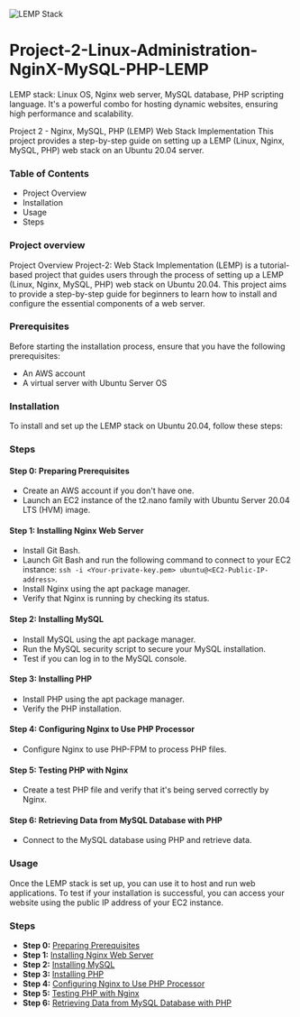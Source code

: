 ![LEMP Stack](https://github.com/silviob99/Project-2-Linux-Administration-NginX-MySQL-PHP-LEMP/assets/107585020/fb575d02-4983-43b5-a783-1f390d193353)

# Project-2-Linux-Administration-NginX-MySQL-PHP-LEMP
LEMP stack: Linux OS, Nginx web server, MySQL database, PHP scripting language. It's a powerful combo for hosting dynamic websites, ensuring high performance and scalability.

Project 2 - Nginx, MySQL, PHP (LEMP) Web Stack Implementation
This project provides a step-by-step guide on setting up a LEMP (Linux, Nginx, MySQL, PHP) web stack on an Ubuntu 20.04 server.

### Table of Contents
- Project Overview
- Installation
- Usage
- Steps

### Project overview  
Project Overview
Project-2: Web Stack Implementation (LEMP) is a tutorial-based project that guides users through the process of setting up a LEMP (Linux, Nginx, MySQL, PHP) web stack on Ubuntu 20.04. This project aims to provide a step-by-step guide for beginners to learn how to install and configure the essential components of a web server.

### Prerequisites
Before starting the installation process, ensure that you have the following prerequisites:  

- An AWS account
- A virtual server with Ubuntu Server OS  

### Installation
To install and set up the LEMP stack on Ubuntu 20.04, follow these steps:

### Steps

#### Step 0: Preparing Prerequisites
- Create an AWS account if you don't have one.
- Launch an EC2 instance of the t2.nano family with Ubuntu Server 20.04 LTS (HVM) image.

#### Step 1: Installing Nginx Web Server
- Install Git Bash.
- Launch Git Bash and run the following command to connect to your EC2 instance: `ssh -i <Your-private-key.pem> ubuntu@<EC2-Public-IP-address>`.
- Install Nginx using the apt package manager.
- Verify that Nginx is running by checking its status.

#### Step 2: Installing MySQL
- Install MySQL using the apt package manager.
- Run the MySQL security script to secure your MySQL installation.
- Test if you can log in to the MySQL console.

#### Step 3: Installing PHP
- Install PHP using the apt package manager.
- Verify the PHP installation.

#### Step 4: Configuring Nginx to Use PHP Processor
- Configure Nginx to use PHP-FPM to process PHP files.

#### Step 5: Testing PHP with Nginx
- Create a test PHP file and verify that it's being served correctly by Nginx.

#### Step 6: Retrieving Data from MySQL Database with PHP
- Connect to the MySQL database using PHP and retrieve data.

### Usage
Once the LEMP stack is set up, you can use it to host and run web applications. To test if your installation is successful, you can access your website using the public IP address of your EC2 instance.

### Steps

- **Step 0:** [Preparing Prerequisites](https://github.com/silviob99/Project-2-Linux-Administration-NginX-MySQL-PHP-LEMP/blob/main/Step0-Preparing-Prerequisits.md)
- **Step 1:** [Installing Nginx Web Server](https://github.com/silviob99/Project-2-Linux-Administration-NginX-MySQL-PHP-LEMP/blob/main/Step1-Installing-NginX-WebServer.md)
- **Step 2:** [Installing MySQL](https://github.com/silviob99/Project-2-Linux-Administration-NginX-MySQL-PHP-LEMP/blob/main/Step2-Installing-MySQL.md)
- **Step 3:** [Installing PHP](https://github.com/silviob99/Project-2-Linux-Administration-NginX-MySQL-PHP-LEMP/blob/main/Step3-Installing-PHP.md)
- **Step 4:** [Configuring Nginx to Use PHP Processor](https://github.com/silviob99/Project-2-Linux-Administration-NginX-MySQL-PHP-LEMP/blob/main/Step4-Configuring-NginX-to-use-PHP_Processor.md)
- **Step 5:** [Testing PHP with Nginx](https://github.com/silviob99/Project-2-Linux-Administration-NginX-MySQL-PHP-LEMP/blob/main/Step5-Testing-PHP-with-NginX.md)
- **Step 6:** [Retrieving Data from MySQL Database with PHP](https://github.com/silviob99/Project-2-Linux-Administration-NginX-MySQL-PHP-LEMP/blob/main/Step6-Retrieving-data-from-MySQL-database-with-PHP.md)
